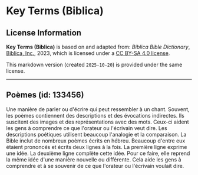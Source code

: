 # Key Terms (Biblica)

## License Information

**Key Terms (Biblica)** is based on and adapted from: _Biblica Bible Dictionary_, [Biblica, Inc.](https://www.biblica.com/), 2023, which is licensed under a [CC BY-SA 4.0 license](https://creativecommons.org/licenses/by-sa/4.0/legalcode.en).

This markdown version (created `2025-10-20`) is provided under the same license.



--------------------------------

## Poèmes (id: 133456)

Une manière de parler ou d'écrire qui peut ressembler à un chant. Souvent, les poèmes contiennent des descriptions et des évocations indirectes. Ils suscitent des images et des représentations avec des mots. Ceux\-ci aident les gens à comprendre ce que l'orateur ou l'écrivain veut dire. Les descriptions poétiques utilisent beaucoup l'analogie et la comparaison. La Bible inclut de nombreux poèmes écrits en hébreu. Beaucoup d'entre eux étaient prononcés et écrits deux lignes à la fois. La première ligne exprime une idée. La deuxième ligne complète cette idée. Pour ce faire, elle reprend la même idée d'une manière nouvelle ou différente. Cela aide les gens à comprendre et à se souvenir de ce que l'orateur ou l'écrivain voulait dire.


